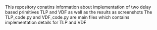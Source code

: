 This repository conatins information about implementation of two delay based primitives TLP and VDF as well as the results as screenshots
The TLP_code.py and VDF_code.py are main files which contains implementation details for TLP and VDF

